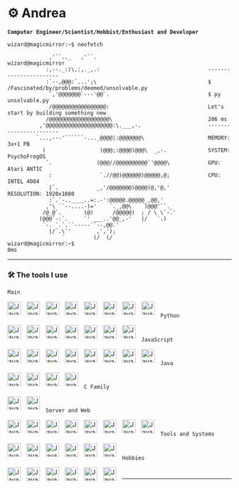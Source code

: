 # ⚙️ Andrea

**`Computer Engineer/Scientist/Hobbist/Enthusiast and Developer`**
```
wizard@magicmirror:~$ neofetch

             ,'``.._   ,'``.                                   wizard@magicmirror   
            :,--._:)\,:,._,.:                                  -----------------------
            :`--,@@@:`...';\                                   $ /Fascinated/by/problems/deemed/unsolvable.py
             `,'@@@@@@@`---'@@`.                               $ py unsolvable.py
             /@@@@@@@@@@@@@@@@@:                               Let's start by building something new
            /@@@@@@@@@@@@@@@@@@@\                              206 ms
          ,'@@@@@@@@@@@@@@@@@@@@@:\.___,-.                     -----------------------
         `...,---'``````-..._@@@@|:@@@@@@@\                    MEMORY: 3x+1 PB
           (                 )@@@;:@@@@)@@@\  _,-.             SYSTEM: PsychoFrogOS
            `.              (@@@//@@@@@@@@@@`'@@@@\            GPU: Atari ANTIC
             :               `.//@@)@@@@@@)@@@@@,@;            CPU: INTEL 4004
             |`.            _,'/@@@@@@@)@@@@)@,'@,'            RESOLUTION: 1920x1080
             :`.`-..____..=:.-':@@@@@.@@@@@_,@@,'
            ,'\ ``--....-)='    `._,@@\    )@@@'``._
           /@_@`.       (@)      /@@@@@)  ; / \ \`-.'
          (@@@`-:`.     `' ___..'@@_,-'   |/   `.)
           `-. `.`.``-----``--,@@.'
             |/`.\`'        ,',');
                 `         (/  (/
wizard@magicmirror:~$                                                                                     0ms
```
---

### 🛠️ The tools I use

`Main`

<img align="left" alt="Java" width="30px" style="padding-right:10px;" src="https://upload.wikimedia.org/wikipedia/commons/1/1d/PyCharm_Icon.svg"/>
<img align="left" alt="Java" width="30px" style="padding-right:10px;" src="https://upload.wikimedia.org/wikipedia/commons/c/c0/WebStorm_Icon.svg"/>
<img align="left" alt="Java" width="30px" style="padding-right:10px;" src="https://upload.wikimedia.org/wikipedia/commons/9/9c/IntelliJ_IDEA_Icon.svg"/>
<img align="left" alt="Java" width="30px" style="padding-right:10px;" src="https://upload.wikimedia.org/wikipedia/commons/6/62/Clion.svg"/>
<img align="left" alt="Java" width="30px" style="padding-right:10px;" src="https://cdn.jsdelivr.net/gh/devicons/devicon/icons/vscode/vscode-original.svg"/>
<img align="left" alt="Java" width="30px" style="padding-right:10px;" src="https://cdn.jsdelivr.net/gh/devicons/devicon/icons/git/git-original.svg"/>
<img align="left" alt="Java" width="30px" style="padding-right:10px;" src="https://upload.wikimedia.org/wikipedia/commons/4/4c/Adobe_Creative_Cloud_rainbow_icon.svg"/>
<img align="left" alt="Java" width="30px" style="padding-right:10px;" src="https://cdn.jsdelivr.net/gh/devicons/devicon/icons/figma/figma-original.svg"/>


#
#
`Python` 

<img align="left" alt="Java" width="30px" style="padding-right:10px;" src="https://cdn.jsdelivr.net/gh/devicons/devicon/icons/python/python-original.svg"/>
<img align="left" alt="Java" height="30px" style="padding-right:10px;" src="https://static.djangoproject.com/img/logos/django-logo-negative.svg"/>
<img align="left" alt="Java" width="30px" style="padding-right:10px;" src="https://cdn.jsdelivr.net/gh/devicons/devicon/icons/qt/qt-original.svg"/>
<img align="left" alt="Java" width="30px" style="padding-right:10px;" src="https://cdn.jsdelivr.net/gh/devicons/devicon/icons/tensorflow/tensorflow-original.svg"/>
<img align="left" alt="Java" width="30px" style="padding-right:10px;" src="https://cdn.jsdelivr.net/gh/devicons/devicon/icons/pytorch/pytorch-original.svg"/>
<img align="left" alt="Java" width="30px" style="padding-right:10px;" src="https://cdn.jsdelivr.net/gh/devicons/devicon/icons/jupyter/jupyter-original.svg"/>
<img align="left" alt="Java" width="30px" style="padding-right:10px;" src="https://cdn.jsdelivr.net/gh/devicons/devicon/icons/anaconda/anaconda-original.svg"/>

#
#
`JavaScript`

<img align="left" alt="Java" width="30px" style="padding-right:10px;" src="https://cdn.jsdelivr.net/gh/devicons/devicon/icons/javascript/javascript-original.svg"/>
<img align="left" alt="Java" width="30px" style="padding-right:10px;" src="https://cdn.jsdelivr.net/gh/devicons/devicon/icons/typescript/typescript-original.svg"/>
<img align="left" alt="Java" width="30px" style="padding-right:10px;" src="https://cdn.jsdelivr.net/gh/devicons/devicon/icons/nodejs/nodejs-original.svg"/>
<img align="left" alt="Java" width="30px" style="padding-right:10px;" src="https://cdn.jsdelivr.net/gh/devicons/devicon/icons/react/react-original.svg"/>
<img align="left" alt="Java" height="30px" style="padding-right:10px;" src="https://cdn.jsdelivr.net/gh/devicons/devicon/icons/angularjs/angularjs-original.svg"/>
<img align="left" alt="Java" height="30px" style="padding-right:10px;" src="https://cdn.jsdelivr.net/gh/devicons/devicon/icons/jquery/jquery-original.svg"/>
<img align="left" alt="Java" height="30px" style="padding-right:10px;" src="https://cdn.jsdelivr.net/gh/devicons/devicon/icons/bootstrap/bootstrap-original.svg"/>
<img align="left" alt="Java" height="30px" style="padding-right:10px;" src="https://cdn.worldvectorlogo.com/logos/next-js.svg"/>

#
#
`Java`

<img align="left" alt="Java" width="30px" style="padding-right:10px;" src="https://www.svgrepo.com/show/184143/java.svg"/>
<img align="left" alt="Java" width="30px" style="padding-right:10px;" src="https://cdn.jsdelivr.net/gh/devicons/devicon/icons/spring/spring-original.svg"/>
<img align="left" alt="Java" width="30px" style="padding-right:10px;" src="https://seeklogo.com/images/S/struts-logo-8759EBE252-seeklogo.com.png"/>
<img align="left" alt="Java" width="30px" style="padding-right:10px;" src="https://upload.wikimedia.org/wikipedia/commons/2/26/Gwt_logo.png"/>

#
#
`C Family`

<img align="left" alt="Java" width="30px" style="padding-right:10px;" src="https://cdn.jsdelivr.net/gh/devicons/devicon/icons/cplusplus/cplusplus-original.svg"/>
<img align="left" alt="Java" width="30px" style="padding-right:10px;" src="https://cdn.jsdelivr.net/gh/devicons/devicon/icons/csharp/csharp-original.svg"/>


#
#
`Server and Web`

<img align="left" alt="Java" width="30px" style="padding-right:10px;" src="https://cdn.jsdelivr.net/gh/devicons/devicon/icons/html5/html5-original.svg"/>
<img align="left" alt="Java" width="30px" style="padding-right:10px;" src="https://cdn.jsdelivr.net/gh/devicons/devicon/icons/css3/css3-original.svg"/>
<img align="left" alt="Java" width="30px" style="padding-right:10px;" src="https://www.svgrepo.com/show/331760/sql-database-generic.svg"/>
<img align="left" alt="Java" width="30px" style="padding-right:10px;" src="https://cdn.jsdelivr.net/gh/devicons/devicon/icons/sqlite/sqlite-original.svg"/>
<img align="left" alt="Java" width="30px" style="padding-right:10px;" src="https://cdn.jsdelivr.net/gh/devicons/devicon/icons/postgresql/postgresql-plain.svg"/>
<img align="left" alt="Java" width="30px" style="padding-right:10px;" src="https://cdn.jsdelivr.net/gh/devicons/devicon/icons/mysql/mysql-original.svg"/>
<img align="left" alt="Java" width="30px" style="padding-right:10px;" src="https://cdn.jsdelivr.net/gh/devicons/devicon/icons/firebase/firebase-plain.svg"/>
<img align="left" alt="Java" width="30px" style="padding-right:10px;" src="https://www.svgrepo.com/show/331300/aws.svg"/>

#
#
`Tools and Systems`

<img align="left" alt="Java" width="30px" style="padding-right:10px;" src="https://cdn.jsdelivr.net/gh/devicons/devicon/icons/docker/docker-plain-wordmark.svg"/>
<img align="left" alt="Java" width="30px" style="padding-right:10px;" src="https://cdn.jsdelivr.net/gh/devicons/devicon/icons/kubernetes/kubernetes-plain.svg"/>
<img align="left" alt="Java" width="30px" style="padding-right:10px;" src="https://www.svgrepo.com/show/184138/linux.svg"/>
<img align="left" alt="Java" width="30px" style="padding-right:10px;" src="https://upload.wikimedia.org/wikipedia/commons/thumb/2/22/MacOS_logo_%282017%29.svg/1200px-MacOS_logo_%282017%29.svg.png"/>
<img align="left" alt="Java" width="30px" style="padding-right:10px;" src="https://www.svgrepo.com/download/88951/windows.svg"/>
<img align="left" alt="Java" width="30px" style="padding-right:10px;" src="https://upload.wikimedia.org/wikipedia/commons/d/d5/Virtualbox_logo.png"/>

#
#
`Hobbies`

<img align="left" alt="Java" width="30px" style="padding-right:10px;" src="https://cdn.jsdelivr.net/gh/devicons/devicon/icons/raspberrypi/raspberrypi-original.svg"/>
<img align="left" alt="Java" width="30px" style="padding-right:10px;" src="https://cdn.jsdelivr.net/gh/devicons/devicon/icons/arduino/arduino-original-wordmark.svg"/>
<img align="left" alt="Java" width="30px" style="padding-right:10px;" src="https://cdn.hackr.io/uploads/topics_svg/1515163329FBBk5SGRAt.svg"/>
<img align="left" alt="Java" width="30px" style="padding-right:10px;" src="https://cdn.jsdelivr.net/gh/devicons/devicon/icons/godot/godot-original.svg"/>
<img align="left" alt="Java" width="30px" style="padding-right:10px;" src="https://www.freepnglogos.com/uploads/cisco-png-logo/cisco-ccna-png-logo-16.png"/>
<img align="left" alt="Java" width="30px" style="padding-right:10px;" src="https://wpcomputersolutions.com/wp-content/uploads/2018/07/pfsense-logo-e1534531558807.png"/>

#
#
---
